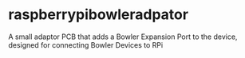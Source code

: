 raspberrypibowleradpator
========================

A small adaptor PCB that adds a Bowler Expansion Port to the device, designed for connecting Bowler Devices to RPi
